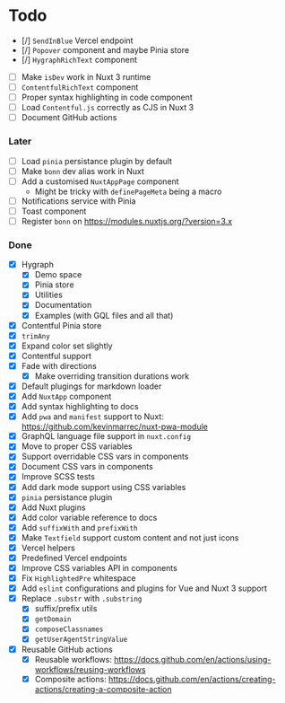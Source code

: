 # Todo

- [/] `SendInBlue` Vercel endpoint
- [/] `Popover` component and maybe Pinia store
- [/] `HygraphRichText` component
- [ ] Make `isDev` work in Nuxt 3 runtime
- [ ] `ContentfulRichText` component
- [ ] Proper syntax highlighting in code component
- [ ] Load `Contentful.js` correctly as CJS in Nuxt 3
- [ ] Document GitHub actions

### Later

- [ ] Load `pinia` persistance plugin by default
- [ ] Make `bonn` dev alias work in Nuxt
- [ ] Add a customised `NuxtAppPage` component
  - Might be tricky with `definePageMeta` being a macro
- [ ] Notifications service with Pinia
- [ ] Toast component
- [ ] Register `bonn` on https://modules.nuxtjs.org/?version=3.x

### Done

- [x] Hygraph
  - [x] Demo space
  - [x] Pinia store
  - [x] Utilities
  - [x] Documentation
  - [x] Examples (with GQL files and all that)
- [x] Contentful Pinia store
- [x] `trimAny`
- [x] Expand color set slightly
- [x] Contentful support
- [x] Fade with directions
  - [x] Make overriding transition durations work
- [x] Default plugings for markdown loader
- [x] Add `NuxtApp` component
- [x] Add syntax highlighting to docs
- [x] Add `pwa` and `manifest` support to Nuxt: https://github.com/kevinmarrec/nuxt-pwa-module
- [x] GraphQL language file support in `nuxt.config`
- [x] Move to proper CSS variables
- [x] Support overridable CSS vars in components
- [x] Document CSS vars in components
- [x] Improve SCSS tests
- [x] Add dark mode support using CSS variables
- [x] `pinia` persistance plugin
- [x] Add Nuxt plugins
- [x] Add color variable reference to docs
- [x] Add `suffixWith` and `prefixWith`
- [x] Make `Textfield` support custom content and not just icons
- [x] Vercel helpers
- [x] Predefined Vercel endpoints
- [x] Improve CSS variables API in components
- [x] Fix `HighlightedPre` whitespace
- [x] Add `eslint` configurations and plugins for Vue and Nuxt 3 support
- [x] Replace `.substr` with `.substring`
  - [x] suffix/prefix utils
  - [x] `getDomain`
  - [x] `composeClassnames`
  - [x] `getUserAgentStringValue`
- [x] Reusable GitHub actions
  - [x] Reusable workflows: https://docs.github.com/en/actions/using-workflows/reusing-workflows
  - [x] Composite actions: https://docs.github.com/en/actions/creating-actions/creating-a-composite-action
